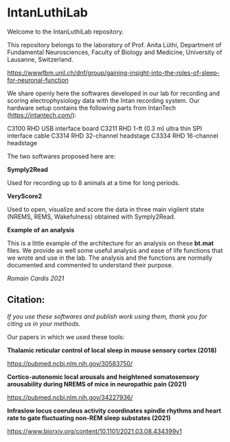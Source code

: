 # IntanLuthiLab

Welcome to the IntanLuthiLab repository.

This repository belongs to the laboratory of Prof. Anita Lüthi, Department of Fundamental Neurosciences, Faculty of Biology and Medicine, University of Lausanne, Switzerland.

https://wwwfbm.unil.ch/dnf/group/gaining-insight-into-the-roles-of-sleep-for-neuronal-function

We share openly here the softwares developed in our lab for recording and scoring electrophysiology data with the Intan recording system. Our hardware setup contains the following parts from IntanTech (https://intantech.com/):

C3100 RHD USB interface board
C3211 RHD 1-ft (0.3 m) ultra thin SPI interface cable
C3314 RHD 32-channel headstage
C3334 RHD 16-channel headstage

The two softwares proposed here are:

**Symply2Read**

Used for recording up to 8 animals at a time for long periods.

**VeryScore2**

Used to open, visualize and score the data in three main vigilent state (NREMS, REMS, Wakefulness) obtained with Symply2Read.

**Example of an analysis**

This is a little example of the architecture for an analysis on these **bt.mat** files. We provide as well some useful analysis and ease of life functions that we wrote and use in the lab. The analysis and the functions are normally documented and commented to understand their purpose.

_Romain Cardis 2021_

## Citation:

*If you use these softwares and publish work using them, thank you for citing us in your methods.*

Our papers in which we used these tools:

**Thalamic reticular control of local sleep in mouse sensory cortex (2018)**

https://pubmed.ncbi.nlm.nih.gov/30583750/

**Cortico-autonomic local arousals and heightened somatosensory arousability during NREMS of mice in neuropathic pain (2021)**

https://pubmed.ncbi.nlm.nih.gov/34227936/

**Infraslow locus coeruleus activity coordinates spindle rhythms and heart rate to gate fluctuating non-REM sleep substates (2021)**

https://www.biorxiv.org/content/10.1101/2021.03.08.434399v1

